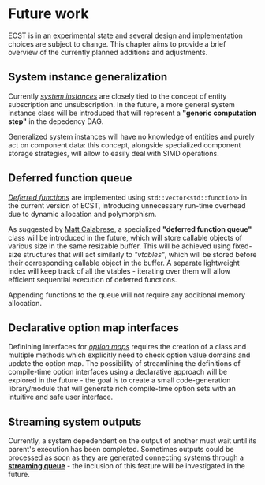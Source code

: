 


# Future work
ECST is in an experimental state and several design and implementation choices are subject to change. This chapter aims to provide a brief overview of the currently planned additions and adjustments.



## System instance generalization

Currently [*system instances*](#storage_system) are closely tied to the concept of entity subscription and unsubscription. In the future, a more general system instance class will be introduced that will represent a **"generic computation step"** in the depedency DAG.

Generalized system instances will have no knowledge of entities and purely act on component data: this concept, alongside specialized component storage strategies, will allow to easily deal with SIMD operations.



## Deferred function queue

[*Deferred functions*](#flow_exec_dfuncs) are implemented using `std::vector<std::function>` in the current version of ECST, introducing unnecessary run-time overhead due to dynamic allocation and polymorphism.

As suggested by [Matt Calabrese](https://twitter.com/cppsage), a specialized **"deferred function queue"** class will be introduced in the future, which will store callable objects of various size in the same resizable buffer. This will be achieved using fixed-size structures that will act similarly to *"vtables"*, which will be stored before their corresponding callable object in the buffer. A separate lightweight index will keep track of all the vtables - iterating over them will allow efficient sequential execution of deferred functions.

Appending functions to the queue will not require any additional memory allocation.



## Declarative option map interfaces

Definining interfaces for [*option maps*](#metaprogramming_option_maps) requires the creation of a class and multiple methods which explicitly need to check option value domains and update the option map. The possibility of streamlining the definitions of compile-time option interfaces using a declarative approach will be explored in the future - the goal is to create a small code-generation library/module that will generate rich compile-time option sets with an intuitive and safe user interface.



## Streaming system outputs

Currently, a system depedendent on the output of another must wait until its parent's execution has been completed. Sometimes outputs could be processed as soon as they are generated connecting systems through a [**streaming queue**](#sys_streamqueue) - the inclusion of this feature will be investigated in the future.